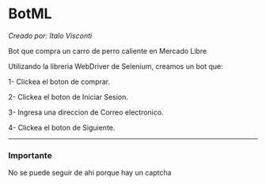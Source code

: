# BotML
*Creado por: Italo Visconti*

Bot que compra un carro de perro caliente en Mercado Libre

Utilizando la libreria WebDriver de Selenium, creamos un bot que:

1- Clickea el boton de comprar.

2- Clickea el boton de Iniciar Sesion.

3- Ingresa una direccion de Correo electronico.

4- Clickea el boton de Siguiente.

---

### Importante
No se puede seguir de ahi porque hay un captcha 
